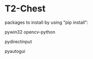 # T2-Chest

packages to install by using "pip install":

pywin32 
opencv-python

pydirectinput

pyautogui

